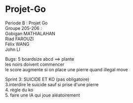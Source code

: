 # Projet-Go
Periode B : Projet Go <br />
Groupe 205-206 : <br />
Gobigan MATHIALAHAN <br />
Riad FAROUZI <br />
Félix WANG <br />
John LI <br />


Bugs:
5 boardsize abcd ==> plante <br />
les noirs doivent commencer  <br />
le score augmente si on place une pierre quand illegal move <br />


Sprint 3: SUICIDE ET KO (pas obligatoire)<br />
3.interdire le suicide sauf si prise d'une pierre <br />
4. règle du ko <br />
5. faire une IA qui joue aléatoirement
